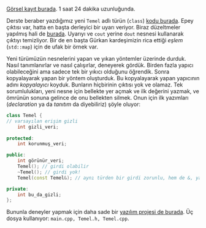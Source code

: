 [Görsel kayıt burada](https://drive.google.com/file/d/1Ls8NcHeju8L_yrY0eDc9ZUUdb_Faqyzr/view). 1 saat 24 dakika uzunluğunda.  

Derste beraber yazdığımız yeni `Temel` adlı türün (`class`) [kodu burada]( https://www.onlinegdb.com/IO4hMr9R-). Epey çıktısı var, hatta en başta derleyici bir uyarı veriyor. Biraz düzeltmeler yapılmış hali de [burada]( https://onlinegdb.com/8h299NKAP). Uyarıyı ve `cout` yerine `dout` nesnesi kullanarak çıktıyı temizliyor. Bir de en başta Gürkan kardeşimizin rica ettiği *eşlem* (`std::map`) için de ufak bir örnek var.  

Yeni türümüzün nesnelerini yapan ve yıkan yöntemler üzerinde durduk. Nasıl tanımlanırlar ve nasıl çalışırlar, deneyerek gördük. Birden fazla yapıcı olabileceğini ama sadece tek bir yıkıcı olduğunu öğrendik. Sonra kopyalayarak yapan bir yöntem oluşturduk. Bu kopyalayarak yapan yapıcının adını *kopyalayıcı* koyduk. Bunların hiçbirinin çıktısı yok ve olamaz. Tek sorumlulukları, yeni nesne için bellekte yer açmak ve ilk değerini yazmak, ve ömrünün sonuna gelince de onu bellekten silmek. Onun için ilk yazımları (*declaration* ya da *tanıtım* da diyebiliriz) şöyle oluyor:
```c++ 
class Temel {
// varsayılan erişim gizli
    int gizli_veri;
    
protected: 
    int korunmuş_veri;

public: 
    int görünür_veri;
    Temel(); // girdi olabilir
    ~Temel(); // girdi yok! 
    Temel(const Temel&); // aynı türden bir girdi zorunlu, hem de &, yani takma ad (reference) gerekli 

private: 
    int bu_da_gizli;
};
```

Bununla deneyler yapmak için daha sade bir [yazılım projesi de burada](https://onlinegdb.com/Mzd1nDHWM). Üç dosya kullanıyor: `main.cpp, Temel.h, Temel.cpp`.  
